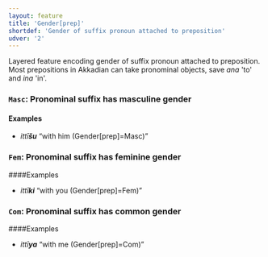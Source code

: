 ```yaml
---
layout: feature
title: 'Gender[prep]'
shortdef: 'Gender of suffix pronoun attached to preposition'
udver: '2'
---
```


Layered feature encoding gender of suffix pronoun attached to preposition. Most prepositions in Akkadian can take pronominal objects, save _ana_ 'to' and _ina_ 'in'. 

### <a name="Masc">`Masc`</a>: Pronominal suffix has masculine gender
#### Examples
* _ittī<b>šu</b>_ “with him (Gender[prep]=Masc)”

### <a name="Fem">`Fem`</a>: Pronominal suffix has feminine gender
####Examples
* _ittī<b>ki</b>_ “with you (Gender[prep]=Fem)”

### <a name="Com">`Com`</a>: Pronominal suffix has common gender
####Examples
* _ittī<b>ya</b>_ “with me (Gender[prep]=Com)”



<!-- Interlanguage links updated Ne 5. května 2024, 18:19:59 CEST -->
